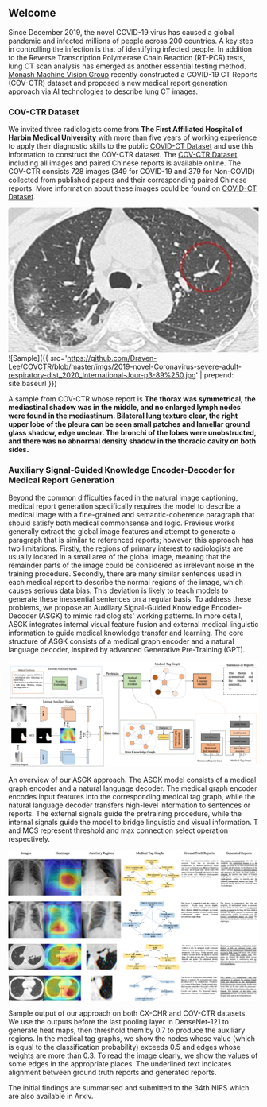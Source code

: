 ## Welcome

Since December 2019, the novel COVID-19 virus has caused a global pandemic and infected millions of people across 200 countries. 
A key step in controlling the infection is that of identifying infected people. 
In addition to the Reverse Transcription Polymerase Chain Reaction (RT-PCR) tests, lung CT scan analysis has emerged as another essential testing method. 
[Monash Machine Vision Group](http://www.mmvg.org/) recently constructed a COVID-19 CT Reports (COV-CTR) dataset and proposed a new medical report generation approach via AI technologies to describe lung CT images.

### COV-CTR Dataset

We invited three radiologists come from **The First Affiliated Hospital of Harbin Medical University** with more than five years of working experience to apply their diagnostic skills to the public [COVID-CT Dataset](https://github.com/UCSD-AI4H/COVID-CT) and use this information to construct the COV-CTR dataset.
The [COV-CTR Dataset](https://github.com/Draven-Lee/COVCTR/blob/master/COV-CTR.zip) including all images and paired Chinese reports is available online.
The COV-CTR consists 728 images (349 for COVID-19 and 379 for Non-COVID) collected from published papers and their corresponding paired Chinese reports. 
More information about these images could be found on [COVID-CT Dataset](https://github.com/UCSD-AI4H/COVID-CT).

![Sample](https://github.com/Draven-Lee/COVCTR/blob/master/imgs/2019-novel-Coronavirus-severe-adult-respiratory-dist_2020_International-Jour-p3-89%250.jpg)
![Sample]({{ src='https://github.com/Draven-Lee/COVCTR/blob/master/imgs/2019-novel-Coronavirus-severe-adult-respiratory-dist_2020_International-Jour-p3-89%250.jpg' | prepend: site.baseurl }})


A sample from COV-CTR whose report is 
**The thorax was symmetrical, the mediastinal shadow was in the middle, 
and no enlarged lymph nodes were found in the mediastinum. Bilateral lung texture clear, 
the right upper lobe of the pleura can be seen small patches and lamellar ground glass shadow, edge unclear. 
The bronchi of the lobes were unobstructed, and there was no abnormal density shadow in the thoracic cavity on both sides.**


### Auxiliary Signal-Guided Knowledge Encoder-Decoder for Medical Report Generation

Beyond the common difficulties faced in the natural image captioning, 
medical report generation specifically requires the model to describe a medical 
image with a fine-grained and semantic-coherence paragraph that should satisfy both medical commonsense and logic. 
Previous works generally extract the global image features and attempt to generate a paragraph that is similar to referenced reports; 
however, this approach has two limitations. Firstly, the regions of primary interest to radiologists are usually located in a small area of the global image, 
meaning that the remainder parts of the image could be considered as irrelevant noise in the training procedure. 
Secondly, there are many similar sentences used in each medical report to describe the normal regions of the image, 
which causes serious data bias. This deviation is likely to teach models to generate these inessential sentences on a regular basis. 
To address these problems, we propose an Auxiliary Signal-Guided Knowledge Encoder-Decoder (ASGK) to mimic radiologists' working patterns. 
In more detail, ASGK integrates internal visual feature fusion and external medical linguistic information to guide medical knowledge transfer and learning. 
The core structure of ASGK consists of a medical graph encoder and a natural language decoder, inspired by advanced Generative Pre-Training (GPT).


![ov](https://github.com/Draven-Lee/COVCTR/blob/master/imgs/ov.jpg)

An overview of our ASGK approach. The ASGK model consists of a medical graph encoder and a natural language decoder. The medical graph encoder encodes input features into the corresponding medical tag graph, while the natural language decoder transfers high-level information to sentences or reports. The external signals guide the pretraining procedure, while the internal signals guide the model to bridge linguistic and visual information. T and MCS represent threshold and max connection select operation respectively.

![results](https://github.com/Draven-Lee/COVCTR/blob/master/imgs/results.jpg)

Sample output of our approach on both CX-CHR and COV-CTR datasets. 
We use the outputs before the last pooling layer in DenseNet-121 to generate heat maps, 
then threshold them by 0.7 to produce the auxiliary regions. 
In the medical tag graphs, we show the nodes whose value (which is equal to the classification probability) 
exceeds 0.5 and edges whose weights are more than 0.3. To read the image clearly, we show the values of
 some edges in the appropriate places. The underlined text indicates alignment between ground truth reports and generated reports.



The initial findings are summarised and submitted to the 34th NIPS which are also available in Arxiv.


